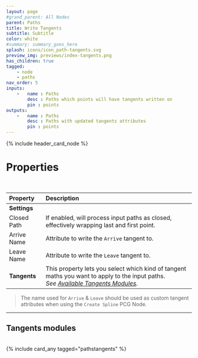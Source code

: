 ```yaml
---
layout: page
#grand_parent: All Nodes
parent: Paths
title: Write Tangents
subtitle: Subtitle
color: white
#summary: summary_goes_here
splash: icons/icon_path-tangents.svg
preview_img: previews/index-tangents.png
has_children: true
tagged: 
    - node
    - paths
nav_order: 5
inputs:
    -   name : Paths
        desc : Paths which points will have tangents written on
        pin : points
outputs:
    -   name : Paths
        desc : Paths with updated tangents attributes
        pin : points
---
```


{% include header_card_node %}

# Properties
<br>

| Property       | Description          |
|:-------------|:------------------|
|**Settings**||
| Closed Path           | If enabled, will process input paths as closed, effectively wrapping last and first point.  |
| Arrive Name           | Attribute to write the `Arrive` tangent to.  |
| Leave Name           | Attribute to write the `Leave` tangent to.  |
| **Tangents**           | This property lets you select which kind of tangent maths you want to apply to the input paths.<br>*See [Available Tangents Modules](#available-tangents-modules).*|

> The name used for `Arrive` & `Leave` should be used as custom tangent attributes when using the `Create Spline` PCG Node.

---
## Tangents modules
<br>
{% include card_any tagged="pathstangents" %}